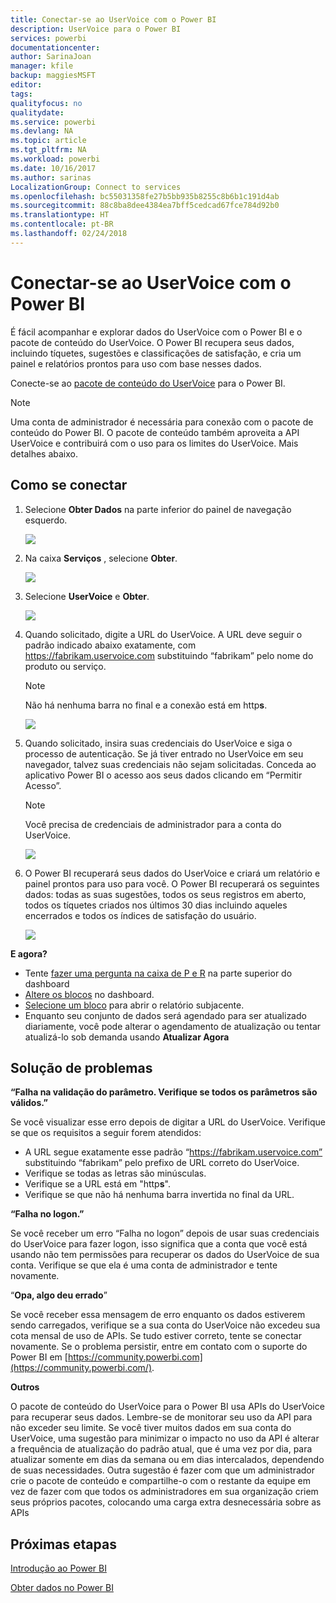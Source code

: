 ```yaml
---
title: Conectar-se ao UserVoice com o Power BI
description: UserVoice para o Power BI
services: powerbi
documentationcenter: 
author: SarinaJoan
manager: kfile
backup: maggiesMSFT
editor: 
tags: 
qualityfocus: no
qualitydate: 
ms.service: powerbi
ms.devlang: NA
ms.topic: article
ms.tgt_pltfrm: NA
ms.workload: powerbi
ms.date: 10/16/2017
ms.author: sarinas
LocalizationGroup: Connect to services
ms.openlocfilehash: bc55031358fe27b5bb935b8255c8b6b1c191d4ab
ms.sourcegitcommit: 88c8ba8dee4384ea7bff5cedcad67fce784d92b0
ms.translationtype: HT
ms.contentlocale: pt-BR
ms.lasthandoff: 02/24/2018
---
```

# <a name="connect-to-uservoice-with-power-bi"></a>Conectar-se ao UserVoice com o Power BI
É fácil acompanhar e explorar dados do UserVoice com o Power BI e o pacote de conteúdo do UserVoice. O Power BI recupera seus dados, incluindo tíquetes, sugestões e classificações de satisfação, e cria um painel e relatórios prontos para uso com base nesses dados.

Conecte-se ao [pacote de conteúdo do UserVoice](https://app.powerbi.com/getdata/services/uservoice) para o Power BI.

>[!NOTE]
>Uma conta de administrador é necessária para conexão com o pacote de conteúdo do Power BI. O pacote de conteúdo também aproveita a API UserVoice e contribuirá com o uso para os limites do UserVoice. Mais detalhes abaixo.

## <a name="how-to-connect"></a>Como se conectar
1. Selecione **Obter Dados** na parte inferior do painel de navegação esquerdo.
   
   ![](media/service-connect-to-uservoice/pbi_getdata.png)
2. Na caixa **Serviços** , selecione **Obter**.
   
   ![](media/service-connect-to-uservoice/pbi_getservices.png) 
3. Selecione **UserVoice** e **Obter**.
   
   ![](media/service-connect-to-uservoice/uservoice.png)
4. Quando solicitado, digite a URL do UserVoice. A URL deve seguir o padrão indicado abaixo exatamente, com https://fabrikam.uservoice.com substituindo “fabrikam” pelo nome do produto ou serviço.
   
   >[!NOTE]
   >Não há nenhuma barra no final e a conexão está em http**s**.
   
   ![](media/service-connect-to-uservoice/capture.png)
5. Quando solicitado, insira suas credenciais do UserVoice e siga o processo de autenticação. Se já tiver entrado no UserVoice em seu navegador, talvez suas credenciais não sejam solicitadas. Conceda ao aplicativo Power BI o acesso aos seus dados clicando em “Permitir Acesso”.
   
   >[!NOTE]
   >Você precisa de credenciais de administrador para a conta do UserVoice.
   
   ![](media/service-connect-to-uservoice/capture3.png)
6. O Power BI recuperará seus dados do UserVoice e criará um relatório e painel prontos para uso para você. O Power BI recuperará os seguintes dados: todas as suas sugestões, todos os seus registros em aberto, todos os tíquetes criados nos últimos 30 dias incluindo aqueles encerrados e todos os índices de satisfação do usuário.
   
   ![](media/service-connect-to-uservoice/capture4.png)

**E agora?**

* Tente [fazer uma pergunta na caixa de P e R](power-bi-q-and-a.md) na parte superior do dashboard
* [Altere os blocos](service-dashboard-edit-tile.md) no dashboard.
* [Selecione um bloco](service-dashboard-tiles.md) para abrir o relatório subjacente.
* Enquanto seu conjunto de dados será agendado para ser atualizado diariamente, você pode alterar o agendamento de atualização ou tentar atualizá-lo sob demanda usando **Atualizar Agora**

## <a name="troubleshooting"></a>Solução de problemas
**“Falha na validação do parâmetro. Verifique se todos os parâmetros são válidos.”**

Se você visualizar esse erro depois de digitar a URL do UserVoice. Verifique se que os requisitos a seguir forem atendidos:

* A URL segue exatamente esse padrão “https://fabrikam.uservoice.com” substituindo “fabrikam” pelo prefixo de URL correto do UserVoice.
* Verifique se todas as letras são minúsculas.
* Verifique se a URL está em "http**s**".
* Verifique se que não há nenhuma barra invertida no final da URL.

**“Falha no logon.”**

Se você receber um erro “Falha no logon” depois de usar suas credenciais do UserVoice para fazer logon, isso significa que a conta que você está usando não tem permissões para recuperar os dados do UserVoice de sua conta. Verifique se que ela é uma conta de administrador e tente novamente.

“**Opa, algo deu errado**”

Se você receber essa mensagem de erro enquanto os dados estiverem sendo carregados, verifique se a sua conta do UserVoice não excedeu sua cota mensal de uso de APIs. Se tudo estiver correto, tente se conectar novamente. Se o problema persistir, entre em contato com o suporte do Power BI em [https://community.powerbi.com](https://community.powerbi.com/).

**Outros**  

O pacote de conteúdo do UserVoice para o Power BI usa APIs do UserVoice para recuperar seus dados. Lembre-se de monitorar seu uso da API para não exceder seu limite. Se você tiver muitos dados em sua conta do UserVoice, uma sugestão para minimizar o impacto no uso da API é alterar a frequência de atualização do padrão atual, que é uma vez por dia, para atualizar somente em dias da semana ou em dias intercalados, dependendo de suas necessidades. Outra sugestão é fazer com que um administrador crie o pacote de conteúdo e compartilhe-o com o restante da equipe em vez de fazer com que todos os administradores em sua organização criem seus próprios pacotes, colocando uma carga extra desnecessária sobre as APIs

## <a name="next-steps"></a>Próximas etapas
[Introdução ao Power BI](service-get-started.md)

[Obter dados no Power BI](service-get-data.md)

